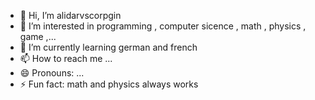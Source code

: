 - 👋 Hi, I’m alidarvscorpgin
- 👀 I’m interested in programming , computer sicence , math , physics , game ,...  
- 🌱 I’m currently learning german and french
- 📫 How to reach me ...
- 😄 Pronouns: ...
- ⚡ Fun fact: math and physics always works

<!---
alidarvscorpgin/alidarvscorpgin is a ✨ special ✨ repository because its `README.md` (this file) appears on your GitHub profile.
You can click the Preview link to take a look at your changes.
--->
